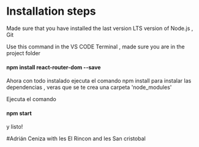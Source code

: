 <h1> Installation steps </h1>

<p>Made sure that you have installed the last version LTS version of Node.js , Git</p>
<p>Use this command in the VS CODE Terminal , made sure you are in the project folder</p>
<h4>npm install react-router-dom --save</h4>
<p>Ahora con todo instalado ejecuta el comando npm install para instalar las dependencias , veras que se te crea una carpeta 'node_modules'</p>
<p>Ejecuta el comando <h4>npm start</h4> y listo! </p>
#Adrián Ceniza with Ies El Rincon and Ies San cristobal
